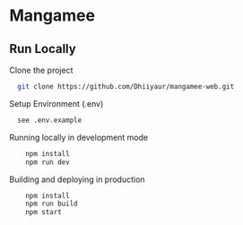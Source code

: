 # Mangamee

## Run Locally

Clone the project

```bash
  git clone https://github.com/Dhiiyaur/mangamee-web.git
```

Setup Environment (.env)
```bash
  see .env.example
```

Running locally in development mode
```bash
    npm install
    npm run dev
```
Building and deploying in production

```bash
    npm install
    npm run build
    npm start
```